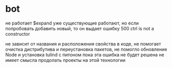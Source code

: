 # bot

не работает $expand
уже существующие работают, но если попробовать добавить новый, то он выдает ошибку
500
ctrl is not a constructor

не зависит от названия и расположения свойства в коде, не помогает очистка дистрибутива и переустановка пакетов, не помогло обновление Node и установка tulind c питоном
пока эта ошибка не будет решена не имеет смысла продолать проекты на этой технологии
